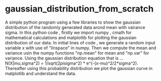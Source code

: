 # gaussian_distribution_from_scratch
A simple python program using a few libraries to show the gaussian distribution of the randomly generated data arond mean with vairance sigma.
In this python code , firstly we import numpy , cmath for mathematical calculations and matplotlib for plotting the gaussian distribution of our data.
In initial lines of code ,  we  generate a random input variable x with use of "linspace" in numpy.
Then we compute the mean and variance usin the numpy functions "np.mean" for mean and "np.var" for variance.
Using the gaussian distribution equation that is ... N(X|mu,sigma^2) = 1/sqrt(2*pi*sigma^2) * e^(-(x-mu)^2/2*sigma^2).
Thereafter using this probability distribution we plot the gaussian curve in matplotlib and understand the data.

